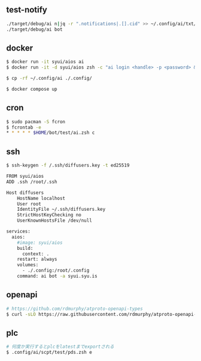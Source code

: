 ## test-notify

```sh
./target/debug/ai n|jq -r ".notifications|.[].cid" >> ~/.config/ai/txt/notify_cid*
./target/debug/ai bot
```

## docker

```sh
$ docker run -it syui/aios ai
$ docker run -it -d syui/aios zsh -c "ai login <handle> -p <password> && ai bot"
```

```sh
$ cp -rf ~/.config/ai ./.config/

$ docker compose up
```

## cron

```sh
$ sudo pacman -S fcron
$ fcrontab -e
* * * * * $HOME/bot/test/ai.zsh c
```

## ssh

```sh
$ ssh-keygen -f /.ssh/diffusers.key -t ed25519
```

```sh
FROM syui/aios
ADD .ssh /root/.ssh
```

```sh
Host diffusers
	HostName localhost
	User root
	IdentityFile ~/.ssh/diffusers.key
	StrictHostKeyChecking no
	UserKnownHostsFile /dev/null
```

```sh
services:
  aios:
    #image: syui/aios
    build:
      context: .
    restart: always
    volumes:
      - ./.config:/root/.config
    command: ai bot -a syui.syu.is
```

## openapi

```sh
# https://github.com/rdmurphy/atproto-openapi-types
$ curl -sLO https://raw.githubusercontent.com/rdmurphy/atproto-openapi-types/main/spec/api.json
```

## plc

```sh
# 何度か実行するとplcをlatestまでexportされる
$ .config/ai/scpt/test/pds.zsh e
``` 

